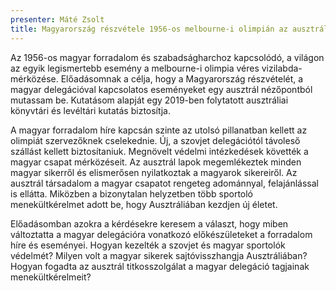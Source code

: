 ```yaml
---
presenter: Máté Zsolt
title: Magyarország részvétele 1956-os melbourne-i olimpián az ausztrál források tükrében
---
```


Az 1956-os magyar forradalom és szabadságharchoz kapcsolódó, a világon az egyik legismertebb esemény a melbourne-i olimpia véres vizilabda-mérközése. Előadásomnak a célja, hogy a Magyarország részvételét, a magyar delegációval kapcsolatos eseményeket egy ausztrál nézőpontból mutassam be. Kutatásom alapját egy 2019-ben folytatott ausztráliai könyvtári és levéltári kutatás biztosítja.

A magyar forradalom híre kapcsán szinte az utolsó pillanatban kellett az olimpiát szervezőknek cselekednie. Új, a szovjet delegációtól távoleső szállást kellett biztosítaniuk. Megnövelt védelmi intézkedések követték a magyar csapat mérközéseit. Az ausztrál lapok megemlékeztek minden magyar sikerről és elismerősen nyilatkoztak a magyarok sikereiről. Az ausztrál társadalom a magyar csapatot rengeteg adománnyal, felajánlással is ellátta. Miközben a bizonytalan helyzetben több sportoló menekültkérelmet adott be, hogy Ausztráliában kezdjen új életet.

Előadásomban azokra a kérdésekre keresem a választ, hogy miben változtatta a magyar delegációra vonatkozó előkészületeket a forradalom híre és eseményei. Hogyan kezelték a szovjet és magyar sportolók védelmét? Milyen volt a magyar sikerek sajtóvisszhangja Ausztráliában? Hogyan fogadta az ausztrál titkosszolgálat a magyar delegáció tagjainak menekültkérelmeit?
